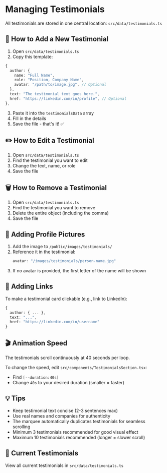 # Managing Testimonials

All testimonials are stored in one central location: `src/data/testimonials.ts`

## 📝 How to Add a New Testimonial

1. Open `src/data/testimonials.ts`
2. Copy this template:

```typescript
{
  author: {
    name: "Full Name",
    role: "Position, Company Name",
    avatar: "/path/to/image.jpg", // Optional
  },
  text: "The testimonial text goes here.",
  href: "https://linkedin.com/in/profile", // Optional
},
```

3. Paste it into the `testimonialsData` array
4. Fill in the details
5. Save the file - that's it! ✅

## ✏️ How to Edit a Testimonial

1. Open `src/data/testimonials.ts`
2. Find the testimonial you want to edit
3. Change the text, name, or role
4. Save the file

## 🗑️ How to Remove a Testimonial

1. Open `src/data/testimonials.ts`
2. Find the testimonial you want to remove
3. Delete the entire object (including the comma)
4. Save the file

## 🎨 Adding Profile Pictures

1. Add the image to `/public/images/testimonials/`
2. Reference it in the testimonial:
   ```typescript
   avatar: "/images/testimonials/person-name.jpg"
   ```
3. If no avatar is provided, the first letter of the name will be shown

## 🔗 Adding Links

To make a testimonial card clickable (e.g., link to LinkedIn):

```typescript
{
  author: { ... },
  text: "...",
  href: "https://linkedin.com/in/username"
}
```

## 🎬 Animation Speed

The testimonials scroll continuously at 40 seconds per loop.

To change the speed, edit `src/components/TestimonialsSection.tsx`:
- Find `[--duration:40s]`
- Change `40s` to your desired duration (smaller = faster)

## 💡 Tips

- Keep testimonial text concise (2-3 sentences max)
- Use real names and companies for authenticity
- The marquee automatically duplicates testimonials for seamless scrolling
- Minimum 3 testimonials recommended for good visual effect
- Maximum 10 testimonials recommended (longer = slower scroll)

## 📄 Current Testimonials

View all current testimonials in `src/data/testimonials.ts`
